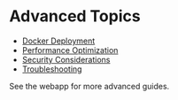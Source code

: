 # Advanced Topics

- [Docker Deployment](../docs/docker_deployment.md)
- [Performance Optimization](../docs/advanced/performance_optimization.md)
- [Security Considerations](../docs/security_considerations.md)
- [Troubleshooting](troubleshooting.md)

See the webapp for more advanced guides.
